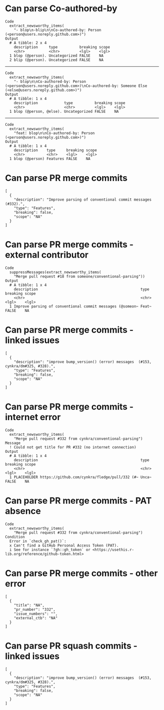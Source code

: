 # Can parse Co-authored-by

    Code
      extract_newsworthy_items(
        "- blop\n-blip\n\nCo-authored-by: Person (<person@users.noreply.github.com>)")
    Output
      # A tibble: 2 x 4
        description     type          breaking scope
        <chr>           <chr>         <lgl>    <lgl>
      1 blop (@person). Uncategorized FALSE    NA   
      2 blip (@person). Uncategorized FALSE    NA   

---

    Code
      extract_newsworthy_items(
        "- blop\n\nCo-authored-by: Person (<person@users.noreply.github.com>)\nCo-authored-by: Someone Else (<else@users.noreply.github.com>)")
    Output
      # A tibble: 1 x 4
        description            type          breaking scope
        <chr>                  <chr>         <lgl>    <lgl>
      1 blop (@person, @else). Uncategorized FALSE    NA   

---

    Code
      extract_newsworthy_items(
        "feat: blop\n\nCo-authored-by: Person (<person@users.noreply.github.com>)")
    Output
      # A tibble: 1 x 4
        description    type     breaking scope
        <chr>          <chr>    <lgl>    <lgl>
      1 blop (@person) Features FALSE    NA   

# Can parse PR merge commits

    [
      {
        "description": "Improve parsing of conventional commit messages (#332).",
        "type": "Features",
        "breaking": false,
        "scope": "NA"
      }
    ] 

# Can parse PR merge commits - external contributor

    Code
      suppressMessages(extract_newsworthy_items(
        "Merge pull request #18 from someone/conventional-parsing"))
    Output
      # A tibble: 1 x 4
        description                                               type  breaking scope
        <chr>                                                     <chr> <lgl>    <lgl>
      1 Improve parsing of conventional commit messages (@someon~ Feat~ FALSE    NA   

# Can parse PR merge commits - linked issues

    [
      {
        "description": "improve bump_version() (error) messages  (#153, cynkra/dm#325, #328).",
        "type": "Features",
        "breaking": false,
        "scope": "NA"
      }
    ] 

# Can parse PR merge commits - internet error

    Code
      extract_newsworthy_items(
        "Merge pull request #332 from cynkra/conventional-parsing")
    Message
      ! Could not get title for PR #332 (no internet connection)
    Output
      # A tibble: 1 x 4
        description                                               type  breaking scope
        <chr>                                                     <chr> <lgl>    <lgl>
      1 PLACEHOLDER https://github.com/cynkra/fledge/pull/332 (#~ Unca~ FALSE    NA   

# Can parse PR merge commits - PAT absence

    Code
      extract_newsworthy_items(
        "Merge pull request #332 from cynkra/conventional-parsing")
    Condition
      Error in `check_gh_pat()`:
      x Can't find a GitHub Personal Access Token (PAT).
      i See for instance `?gh::gh_token` or <https://usethis.r-lib.org/reference/github-token.html>

# Can parse PR merge commits - other error

    [
      {
        "title": "NA",
        "pr_number": "332",
        "issue_numbers": "",
        "external_ctb": "NA"
      }
    ] 

# Can parse PR squash commits - linked issues

    [
      {
        "description": "improve bump_version() (error) messages  (#153, cynkra/dm#325, #328).",
        "type": "Features",
        "breaking": false,
        "scope": "NA"
      }
    ] 

